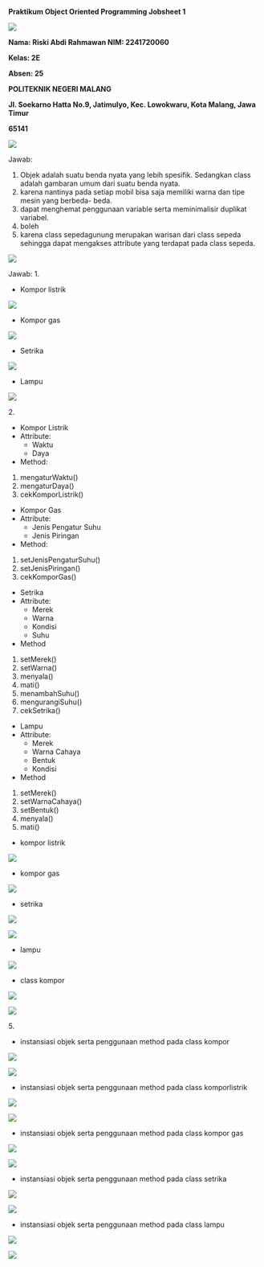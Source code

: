 ﻿**Praktikum Object Oriented Programming Jobsheet 1** 

![](Aspose.Words.1f384da2-6a12-4946-b0bf-f68dcb7505d5.001.png)

**Nama: Riski Abdi Rahmawan NIM: 2241720060** 

**Kelas: 2E** 

**Absen: 25** 

**POLITEKNIK NEGERI MALANG** 

**Jl. Soekarno Hatta No.9, Jatimulyo, Kec. Lowokwaru, Kota Malang, Jawa Timur** 

**65141** 

![](Aspose.Words.1f384da2-6a12-4946-b0bf-f68dcb7505d5.002.png)

Jawab: 

1. Objek adalah suatu benda nyata yang lebih spesifik. Sedangkan class adalah gambaran umum dari suatu benda nyata. 
1. karena nantinya pada setiap mobil bisa saja memiliki warna dan tipe mesin yang berbeda- beda. 
1. dapat menghemat penggunaan variable serta meminimalisir duplikat variabel. 
1. boleh 
1. karena class sepedagunung merupakan warisan dari class sepeda sehingga dapat mengakses attribute yang terdapat pada class sepeda. 

![](Aspose.Words.1f384da2-6a12-4946-b0bf-f68dcb7505d5.003.jpeg)

Jawab:  1.   

- Kompor listrik 

![](Aspose.Words.1f384da2-6a12-4946-b0bf-f68dcb7505d5.004.jpeg)

- Kompor gas 

![](Aspose.Words.1f384da2-6a12-4946-b0bf-f68dcb7505d5.005.jpeg)

- Setrika 

![](Aspose.Words.1f384da2-6a12-4946-b0bf-f68dcb7505d5.006.png)

- Lampu 

![](Aspose.Words.1f384da2-6a12-4946-b0bf-f68dcb7505d5.007.png)

2\.   

- Kompor Listrik 
- Attribute: 
  - Waktu 
  - Daya 
- Method: 
1. mengaturWaktu() 
1. mengaturDaya() 
1. cekKomporListrik() 
- Kompor Gas 
- Attribute: 
  - Jenis Pengatur Suhu 
  - Jenis Piringan 
- Method: 
1. setJenisPengaturSuhu() 
1. setJenisPiringan() 
1. cekKomporGas() 
- Setrika  
- Attribute: 
  - Merek 
  - Warna 
  - Kondisi 
  - Suhu 
- Method 
1. setMerek() 
1. setWarna() 
1. menyala() 
1. mati() 
1. menambahSuhu() 
1. mengurangiSuhu() 
1. cekSetrika() 
- Lampu 
- Attribute: 
  - Merek 
  - Warna Cahaya 
  - Bentuk 
  - Kondisi 
- Method 
1. setMerek() 
1. setWarnaCahaya() 
1. setBentuk() 
1. menyala() 
1. mati() 

 
- kompor listrik 

![](Aspose.Words.1f384da2-6a12-4946-b0bf-f68dcb7505d5.008.jpeg)

- kompor gas 

![](Aspose.Words.1f384da2-6a12-4946-b0bf-f68dcb7505d5.009.jpeg)

- setrika 

![](Aspose.Words.1f384da2-6a12-4946-b0bf-f68dcb7505d5.010.jpeg)


![](Aspose.Words.1f384da2-6a12-4946-b0bf-f68dcb7505d5.011.png)

- lampu 

![](Aspose.Words.1f384da2-6a12-4946-b0bf-f68dcb7505d5.012.jpeg)

 
- class kompor 

![](Aspose.Words.1f384da2-6a12-4946-b0bf-f68dcb7505d5.013.jpeg)

![](Aspose.Words.1f384da2-6a12-4946-b0bf-f68dcb7505d5.014.jpeg)

5\.   

- instansiasi objek serta penggunaan method pada class kompor 

![](Aspose.Words.1f384da2-6a12-4946-b0bf-f68dcb7505d5.015.png)


![](Aspose.Words.1f384da2-6a12-4946-b0bf-f68dcb7505d5.016.png)

- instansiasi objek serta penggunaan method pada class komporlistrik 

![](Aspose.Words.1f384da2-6a12-4946-b0bf-f68dcb7505d5.017.png)

![](Aspose.Words.1f384da2-6a12-4946-b0bf-f68dcb7505d5.018.png)

- instansiasi objek serta penggunaan method pada class kompor gas 

![](Aspose.Words.1f384da2-6a12-4946-b0bf-f68dcb7505d5.019.png)

![](Aspose.Words.1f384da2-6a12-4946-b0bf-f68dcb7505d5.020.png)

- instansiasi objek serta penggunaan method pada class setrika 

![](Aspose.Words.1f384da2-6a12-4946-b0bf-f68dcb7505d5.021.png)

![](Aspose.Words.1f384da2-6a12-4946-b0bf-f68dcb7505d5.022.png)

- instansiasi objek serta penggunaan method pada class lampu 

![](Aspose.Words.1f384da2-6a12-4946-b0bf-f68dcb7505d5.023.png)

![](Aspose.Words.1f384da2-6a12-4946-b0bf-f68dcb7505d5.024.png)
